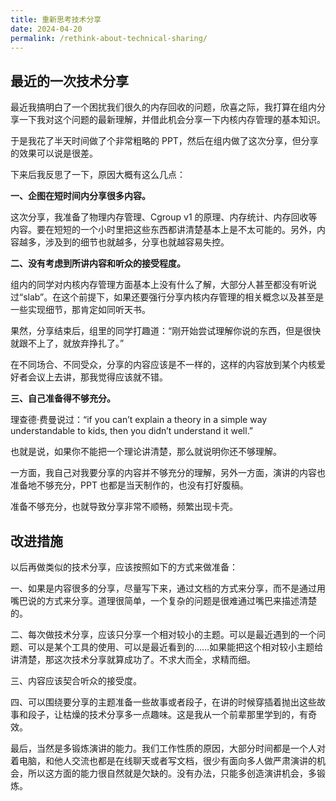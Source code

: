 ```yaml
---
title: 重新思考技术分享
date: 2024-04-20
permalink: /rethink-about-technical-sharing/
---
```


## 最近的一次技术分享

最近我搞明白了一个困扰我们很久的内存回收的问题，欣喜之际，我打算在组内分享一下我对这个问题的最新理解，并借此机会分享一下内核内存管理的基本知识。

于是我花了半天时间做了个非常粗略的 PPT，然后在组内做了这次分享，但分享的效果可以说是很差。

下来后我反思了一下，原因大概有这么几点：

**一、企图在短时间内分享很多内容。**

这次分享，我准备了物理内存管理、Cgroup v1 的原理、内存统计、内存回收等内容。要在短短的一个小时里把这些东西都讲清楚基本上是不太可能的。另外，内容越多，涉及到的细节也就越多，分享也就越容易失控。

**二、没有考虑到所讲内容和听众的接受程度。**

组内的同学对内核内存管理方面基本上没有什么了解，大部分人甚至都没有听说过“slab”。在这个前提下，如果还要强行分享内核内存管理的相关概念以及甚至是一些实现细节，那肯定如同听天书。

果然，分享结束后，组里的同学打趣道：“刚开始尝试理解你说的东西，但是很快就跟不上了，就放弃挣扎了。”

在不同场合、不同受众，分享的内容应该是不一样的，这样的内容放到某个内核爱好者会议上去讲，那我觉得应该就不错。

**三、自己准备得不够充分。**

理查德·费曼说过：“if you can’t explain a theory in a simple way understandable to kids, then you didn’t understand it well.”

也就是说，如果你不能把一个理论讲清楚，那么就说明你还不够理解。

一方面，我自己对我要分享的内容并不够充分的理解，另外一方面，演讲的内容也准备地不够充分，PPT 也都是当天制作的，也没有打好腹稿。

准备不够充分，也就导致分享非常不顺畅，频繁出现卡壳。

## 改进措施

以后再做类似的技术分享，应该按照如下的方式来做准备：

一、如果是内容很多的分享，尽量写下来，通过文档的方式来分享，而不是通过用嘴巴说的方式来分享。道理很简单，一个复杂的问题是很难通过嘴巴来描述清楚的。

二、每次做技术分享，应该只分享一个相对较小的主题。可以是最近遇到的一个问题、可以是某个工具的使用、可以是最近看到的……如果能把这个相对较小主题给讲清楚，那这次技术分享就算成功了。不求大而全，求精而细。

三、内容应该契合听众的接受度。

四、可以围绕要分享的主题准备一些故事或者段子，在讲的时候穿插着抛出这些故事和段子，让枯燥的技术分享多一点趣味。这是我从一个前辈那里学到的，有奇效。

最后，当然是多锻炼演讲的能力。我们工作性质的原因，大部分时间都是一个人对着电脑，和他人交流也都是在线聊天或者写文档，很少有面向多人做严肃演讲的机会，所以这方面的能力很自然就是欠缺的。没有办法，只能多创造演讲机会，多锻炼。
